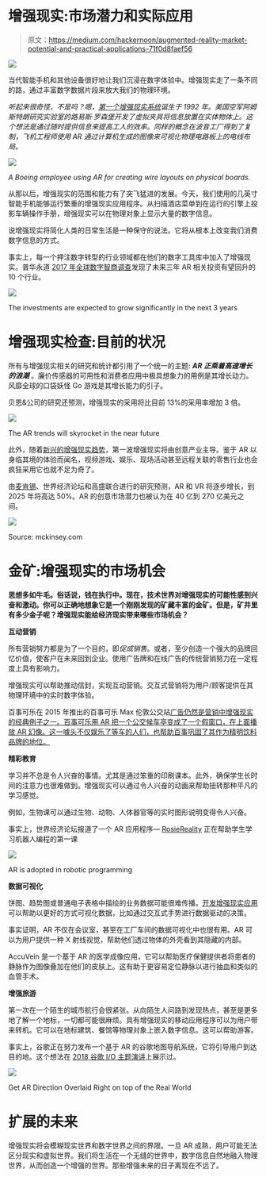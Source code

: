 # 增强现实:市场潜力和实际应用

> 原文：<https://medium.com/hackernoon/augmented-reality-market-potential-and-practical-applications-71f0d8faef56>

![](img/69d5905bc0d95ad5bcb1f6b79cc8a836.png)

当代智能手机和其他设备很好地让我们沉浸在数字体验中。增强现实走了一条不同的路，通过丰富数字数据片段来放大我们的物理环境。

*听起来很奇怪，不是吗？*嗯，[第一个增强现实系统](https://www.interaction-design.org/literature/article/augmented-reality-the-past-the-present-and-the-future)诞生于 1992 年。美国空军阿姆斯特朗研究实验室的路易斯·罗森堡开发了虚拟夹具*将信息放置在实体物体上。这个想法是通过随时提供信息来提高工人的效率。同样的概念在波音工厂得到了复制，飞机工程师使用 AR 通过计算机生成的图像来可视化物理电路板上的电线布局。*

![](img/5112dd91e2b1abe4a0803cbec772bfcf.png)

*A Boeing employee using AR for creating wire layouts on physical boards.*

从那以后，增强现实的范围和能力有了突飞猛进的发展。今天，我们使用的几英寸智能手机能够运行繁重的增强现实应用程序。从扫描酒店菜单到在运行的引擎上投影车辆操作手册，增强现实可以在物理对象上显示大量的数字信息。

说增强现实将简化人类的日常生活是一种保守的说法。它将从根本上改变我们消费数字信息的方式。

事实上，每一个押注数字转型的行业领域都在他们的数字工具库中加入了增强现实。普华永道 [2017 年全球数字智商调查](https://usblogs.pwc.com/emerging-technology/2017-digital-iq-ar/)发现了未来三年 AR 相关投资有望回升的 10 个行业。

![](img/4ca89b4bcaee348a51872d2fb41a92ed.png)

The investments are expected to grow significantly in the next 3 years

# 增强现实检查:目前的状况

所有与增强现实相关的研究和统计都引用了一个统一的主题: ***AR 正乘着高速增长的浪潮*** 。廉价传感器的可用性和消费者应用中极具想象力的用例是其增长动力。风靡全球的口袋妖怪 Go 游戏是其增长能力的引子。

贝恩&公司的研究还预测，增强现实的采用将比目前 13%的采用率增加 3 倍。

![](img/7521a30ffa8620bcc02ba1f9c0a265ea.png)

The AR trends will skyrocket in the near future

此外，随着[新兴的增强现实趋势](https://www.intelivita.co.uk/blog/top-augmented-reality-trends)，第一波增强现实将由创意产业主导。鉴于 AR 以身临其境的体验而闻名，视频游戏、娱乐、现场活动甚至远程关联的零售行业也会疯狂采用它也就不足为奇了。

由[麦肯锡](https://www.mckinsey.com/industries/media-and-entertainment/our-insights/augmented-and-virtual-reality-the-promise-and-peril-of-immersive-technologies.)、世界经济论坛和高盛联合进行的研究预测，AR 和 VR 将逐步增长，到 2025 年将高达 50%。AR 的创意市场潜力也被认为在 40 亿到 270 亿美元之间。

![](img/d2aacb439565bd309d07a54643adb910.png)

Source: mckinsey.com

# 金矿:增强现实的市场机会

**思想多如牛毛。俗话说，钱在执行中。现在，技术世界对增强现实的可能性感到兴奋和激动。你可以正确地想象它是一个刚刚发现的矿藏丰富的金矿。但是，矿井里有多少金子呢？增强现实能给经济现实带来哪些市场机会？**

**互动营销**

所有营销努力都是为了一个目的，即*促成销售*。或者，至少创造一个强大的品牌回忆价值，使客户在未来回到企业。使用广告牌和在线广告的传统营销努力在一定程度上具有影响力。

增强现实可以帮助推动信封，实现互动营销。交互式营销将为用户/顾客提供在其物理环境中的实时数字体验。

百事可乐在 2015 年推出的百事可乐 Max 伦敦公交站[广告仍然是营销中增强现实的经典例子之一。百事可乐用 AR 把一个公交候车亭变成了一个假窗口，在上面播放 AR 幻像。这一噱头不仅娱乐了等车的人们，也帮助百事巩固了其作为精明饮料品牌的地位。](https://www.youtube.com/watch?v=Go9rf9GmYpM)

**精彩教育**

学习并不总是令人兴奋的事情。尤其是通过笨重的印刷课本。此外，确保学生长时间的注意力也很难做到。增强现实可以通过令人兴奋的动画来帮助扭转那种平凡的学习感觉。

例如，生物课可以通过生物、动物、人体器官等的实时图形说明变得令人兴奋。

事实上，世界经济论坛报道了一个 AR 应用程序— [RosieReality](http://rosiereality.ch/) 正在帮助学生学习机器人编程的第一课

![](img/b2ade4ceb9cb98a5f03ccaba03c44d32.png)

AR is adopted in robotic programming

**数据可视化**

饼图、趋势图或普通电子表格中描绘的业务数据可能很难传播。[开发增强现实应用](https://www.intelivita.co.uk/augmented-reality-app-development.php)可以帮助以更好的方式可视化数据，比如通过交互式手势进行数据驱动的决策。

事实证明，AR 不仅在会议室，甚至在工厂车间的数据可视化中也很有用。AR 可以为用户提供一种 X 射线视觉，帮助他们透过物体的外壳看到其隐藏的内部。

AccuVein 是一个基于 AR 的医学成像应用，它可以帮助医疗保健提供者将患者的静脉作为图像叠加在他们的皮肤上。这有助于更容易定位静脉以进行抽血和类似的血管手术。

**增强旅游**

第一次在一个陌生的城市航行会很紧张。从向陌生人问路到发现热点，甚至是更多地了解一个地标，一切都可能很麻烦。具有增强现实的移动应用程序可以为用户带来转机。它可以在地标建筑、餐馆等物理对象上嵌入数字信息。这可以帮助游客。

事实上，谷歌正在努力发布一个基于 AR 的谷歌地图导航系统，它将引导用户到达目的地。这个想法在 [2018 谷歌 I/O 主题演讲](https://www.youtube.com/watch?v=ogfYd705cRs)上展示过。

![](img/f76536f8f1c1efaee1b2dd0e9e1fdf8f.png)

Get AR Direction Overlaid Right on top of the Real World

# 扩展的未来

增强现实将会模糊现实世界和数字世界之间的界限。一旦 AR 成熟，用户可能无法区分现实和虚拟世界。我们将生活在一个无缝的世界中，数字信息自然地融入物理世界，从而创造一个增强的世界。那些增强未来的日子离现在不远了。